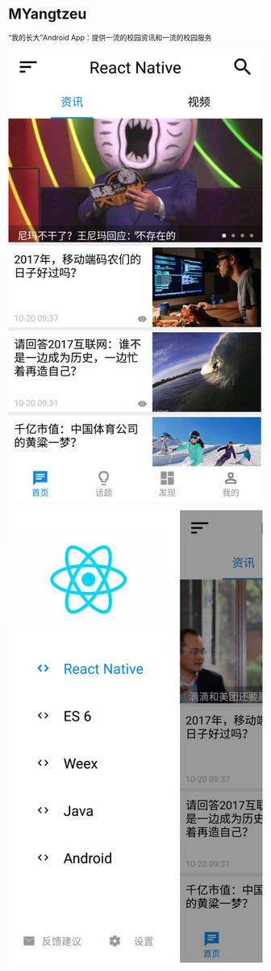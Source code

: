 # MYangtzeu
“我的长大”Android App：提供一流的校园资讯和一流的校园服务

![myangtzeu](https://github.com/Vito-Yan/MYangtzeu/blob/master/js/img/myangtzeu01.png)

![myangtzeu](https://github.com/Vito-Yan/MYangtzeu/blob/master/js/img/myangtzeu02.png)
